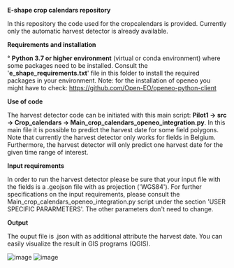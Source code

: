 **E-shape crop calendars repository** 

In this repository the code used for the cropcalendars is provided. Currently only the automatic harvest detector is already available.

**Requirements and installation** 

° **Python 3.7 or higher environment** (virtual or conda environment) where some packages need to be installed. Consult the '**e_shape_requirements.txt**' file in this folder to install the required packages in your environment. 
  Note: for the installation of openeo you might have to check: https://github.com/Open-EO/openeo-python-client
  
  **Use of code**
 
 The harvest detector code can be initiated with this main script: **Pilot1 -> src -> Crop_calendars -> Main_crop_calendars_openeo_integration.py**.
 In this main file it is possible to predict the harvest date for some field polygons. 
 Note that currently the harvest detector only works for fields in Belgium. Furthermore, the harvest detector will only predict one harvest date for the given time range of interest. 
 
 **Input requirements**
 
 In order to run the harvest detector please be sure that your input file with the fields is a .geojson file with as projection ('WGS84').
 For further specifications on the input requirements, please consult the  Main_crop_calendars_openeo_integration.py script under the section 'USER SPECIFIC PARARMETERS'. The other parameters don't need to change. 
 
  **Output**
  
  The ouput file is .json with as additional attribute the harvest date. You can easily visualize the result in GIS programs (QGIS). 
  
  ![image](https://user-images.githubusercontent.com/60655533/195083547-f0bf37d9-35b8-4377-b951-0adaa4a04505.png)
  ![image](https://user-images.githubusercontent.com/60655533/195083577-f7895706-dbc5-4954-b573-0284be22e598.png)


  
  


